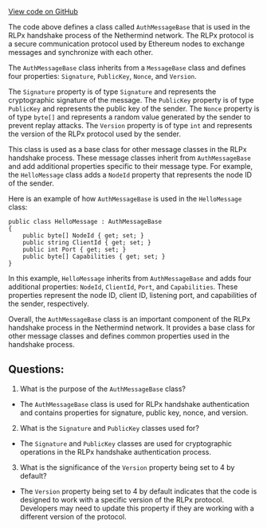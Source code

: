 [View code on GitHub](https://github.com/NethermindEth/nethermind/src/Nethermind/Nethermind.Network/Rlpx/Handshake/AuthMessageBase.cs)

The code above defines a class called `AuthMessageBase` that is used in the RLPx handshake process of the Nethermind network. The RLPx protocol is a secure communication protocol used by Ethereum nodes to exchange messages and synchronize with each other.

The `AuthMessageBase` class inherits from a `MessageBase` class and defines four properties: `Signature`, `PublicKey`, `Nonce`, and `Version`. 

The `Signature` property is of type `Signature` and represents the cryptographic signature of the message. The `PublicKey` property is of type `PublicKey` and represents the public key of the sender. The `Nonce` property is of type `byte[]` and represents a random value generated by the sender to prevent replay attacks. The `Version` property is of type `int` and represents the version of the RLPx protocol used by the sender. 

This class is used as a base class for other message classes in the RLPx handshake process. These message classes inherit from `AuthMessageBase` and add additional properties specific to their message type. For example, the `HelloMessage` class adds a `NodeId` property that represents the node ID of the sender.

Here is an example of how `AuthMessageBase` is used in the `HelloMessage` class:

```
public class HelloMessage : AuthMessageBase
{
    public byte[] NodeId { get; set; }
    public string ClientId { get; set; }
    public int Port { get; set; }
    public byte[] Capabilities { get; set; }
}
```

In this example, `HelloMessage` inherits from `AuthMessageBase` and adds four additional properties: `NodeId`, `ClientId`, `Port`, and `Capabilities`. These properties represent the node ID, client ID, listening port, and capabilities of the sender, respectively.

Overall, the `AuthMessageBase` class is an important component of the RLPx handshake process in the Nethermind network. It provides a base class for other message classes and defines common properties used in the handshake process.
## Questions: 
 1. What is the purpose of the `AuthMessageBase` class?
- The `AuthMessageBase` class is used for RLPx handshake authentication and contains properties for signature, public key, nonce, and version.

2. What is the `Signature` and `PublicKey` classes used for?
- The `Signature` and `PublicKey` classes are used for cryptographic operations in the RLPx handshake authentication process.

3. What is the significance of the `Version` property being set to 4 by default?
- The `Version` property being set to 4 by default indicates that the code is designed to work with a specific version of the RLPx protocol. Developers may need to update this property if they are working with a different version of the protocol.